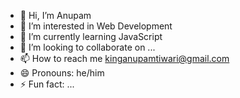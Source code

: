 - 👋 Hi, I’m Anupam
- 👀 I’m interested in Web Development
- 🌱 I’m currently learning JavaScript
- 💞️ I’m looking to collaborate on ...
- 📫 How to reach me kinganupamtiwari@gmail.com
- 😄 Pronouns: he/him
- ⚡ Fun fact: ...

<!---
CodeSeeker5/CodeSeeker5 is a ✨ special ✨ repository because its `README.md` (this file) appears on your GitHub profile.
You can click the Preview link to take a look at your changes.
--->
